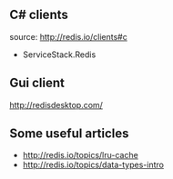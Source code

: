 C# clients
----------
source: http://redis.io/clients#c
* ServiceStack.Redis


Gui client
----------
http://redisdesktop.com/

Some useful articles
---------------------
* http://redis.io/topics/lru-cache
* http://redis.io/topics/data-types-intro


